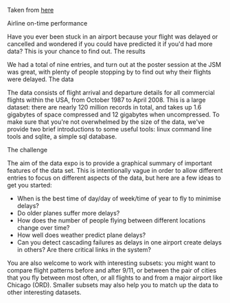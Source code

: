 Taken from [here](http://stat-computing.org/dataexpo/2009/)

Airline on-time performance

Have you ever been stuck in an airport because your flight was delayed or cancelled and wondered if you could have predicted it if you'd had more data? This is your chance to find out.
The results

We had a total of nine entries, and turn out at the poster session at the JSM was great, with plenty of people stopping by to find out why their flights were delayed.
The data

The data consists of flight arrival and departure details for all commercial flights within the USA, from October 1987 to April 2008. This is a large dataset: there are nearly 120 million records in total, and takes up 1.6 gigabytes of space compressed and 12 gigabytes when uncompressed. To make sure that you're not overwhelmed by the size of the data, we've provide two brief introductions to some useful tools: linux command line tools and sqlite, a simple sql database.

The challenge

The aim of the data expo is to provide a graphical summary of important features of the data set. This is intentionally vague in order to allow different entries to focus on different aspects of the data, but here are a few ideas to get you started:

- When is the best time of day/day of week/time of year to fly to minimise delays?
- Do older planes suffer more delays?
- How does the number of people flying between different locations change over time?
- How well does weather predict plane delays?
- Can you detect cascading failures as delays in one airport create delays in others? Are there critical links in the system?

You are also welcome to work with interesting subsets: you might want to compare flight patterns before and after 9/11, or between the pair of cities that you fly between most often, or all flights to and from a major airport like Chicago (ORD). Smaller subsets may also help you to match up the data to other interesting datasets.